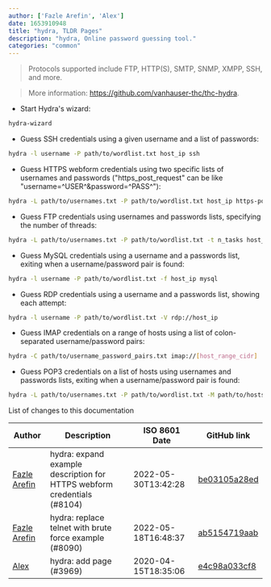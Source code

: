 ```yaml
---
author: ['Fazle Arefin', 'Alex']
date: 1653910948
title: "hydra, TLDR Pages"
description: "hydra, Online password guessing tool."
categories: "common"
---
```

> Protocols supported include FTP, HTTP(S), SMTP, SNMP, XMPP, SSH, and more.

> More information: <https://github.com/vanhauser-thc/thc-hydra>.

- Start Hydra's wizard:

```bash
hydra-wizard
```

- Guess SSH credentials using a given username and a list of passwords:

```bash
hydra -l username -P path/to/wordlist.txt host_ip ssh
```

- Guess HTTPS webform credentials using two specific lists of usernames and passwords ("https_post_request" can be like "username=^USER^&password=^PASS^"):

```bash
hydra -L path/to/usernames.txt -P path/to/wordlist.txt host_ip https-post-form "url_without_host:https_post_request:login_failed_string"
```

- Guess FTP credentials using usernames and passwords lists, specifying the number of threads:

```bash
hydra -L path/to/usernames.txt -P path/to/wordlist.txt -t n_tasks host_ip ftp
```

- Guess MySQL credentials using a username and a passwords list, exiting when a username/password pair is found:

```bash
hydra -l username -P path/to/wordlist.txt -f host_ip mysql
```

- Guess RDP credentials using a username and a passwords list, showing each attempt:

```bash
hydra -l username -P path/to/wordlist.txt -V rdp://host_ip
```

- Guess IMAP credentials on a range of hosts using a list of colon-separated username/password pairs:

```bash
hydra -C path/to/username_password_pairs.txt imap://[host_range_cidr]
```

- Guess POP3 credentials on a list of hosts using usernames and passwords lists, exiting when a username/password pair is found:

```bash
hydra -L path/to/usernames.txt -P path/to/wordlist.txt -M path/to/hosts.txt -F pop3
```
List of changes to this documentation


Author | Description | ISO 8601 Date | GitHub link
------|-----|-----|-----
[Fazle Arefin](mailto:fazlearefin@users.noreply.github.com) | hydra: expand example description for HTTPS webform credentials (#8104) | 2022-05-30T13:42:28 | [be03105a28ed](https://github.com/tldr-pages/tldr/commit/be03105a28eddc10cded0976c48ac18241ab4203)
[Fazle Arefin](mailto:fazlearefin@users.noreply.github.com) | hydra: replace telnet with brute force example (#8090) | 2022-05-18T16:48:37 | [ab5154719aab](https://github.com/tldr-pages/tldr/commit/ab5154719aab2023016067e24d0c84983d046dc6)
[Alex](mailto:alexandre.dhondt@gmail.com) | hydra: add page (#3969) | 2020-04-15T18:35:06 | [e4c98a033cf8](https://github.com/tldr-pages/tldr/commit/e4c98a033cf8aa90f7b7a1753406ad3032137563)

